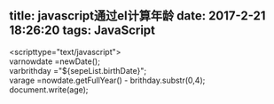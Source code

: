 title: javascript通过el计算年龄
date: 2017-2-21 18:26:20
tags: JavaScript
---
  <scripttype="text/javascript">  
 varnowdate =newDate();  
 varbrithday ="${sepeList.birthDate}";  
 varage =nowdate.getFullYear() - brithday.substr(0,4);  
 document.write(age);  
</script>  
 